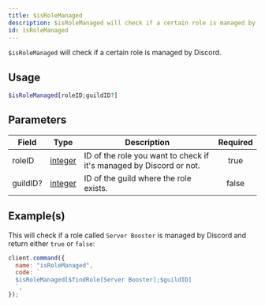 ```yaml
---
title: $isRoleManaged
description: $isRoleManaged will check if a certain role is managed by Discord.
id: isRoleManaged
---
```


`$isRoleManaged` will check if a certain role is managed by Discord.

## Usage

```php
$isRoleManaged[roleID;guildID?]
```

## Parameters

| Field    | Type                                                                                                | Description                                                         | Required |
| -------- | --------------------------------------------------------------------------------------------------- | ------------------------------------------------------------------- | :------: |
| roleID   | [integer](https://developer.mozilla.org/en-US/docs/Web/JavaScript/Reference/Global_Objects/Integer) | ID of the role you want to check if it's managed by Discord or not. |   true   |
| guildID? | [integer](https://developer.mozilla.org/en-US/docs/Web/JavaScript/Reference/Global_Objects/Integer) | ID of the guild where the role exists.                              |  false   |

## Example(s)

This will check if a role called `Server Booster` is managed by Discord and return either `true` or `false`:

```javascript
client.command({
  name: "isRoleManaged",
  code: `
  $isRoleManaged[$findRole[Server Booster];$guildID]
  `,
});
```
